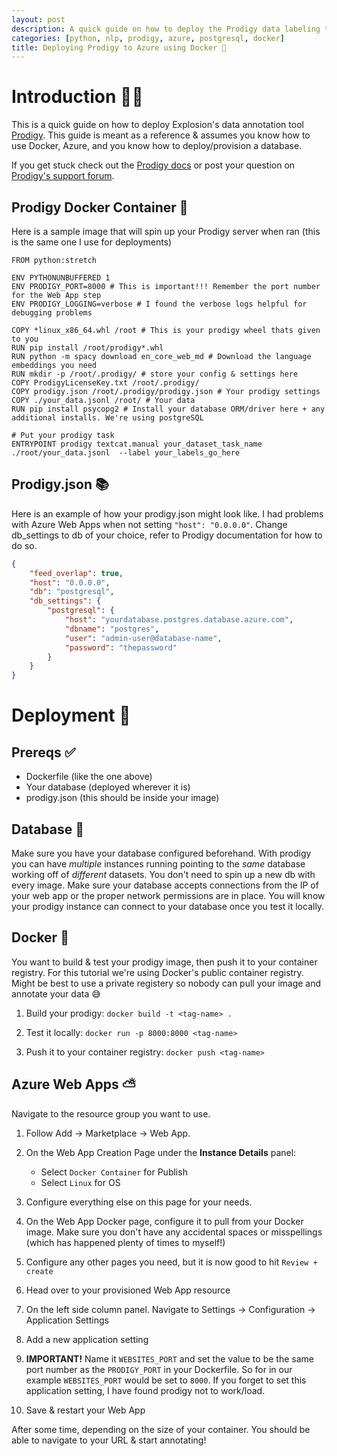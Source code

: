 ```yaml
---
layout: post
description: A quick guide on how to deploy the Prodigy data labeling tool to Azure Web Apps using Docker
categories: [python, nlp, prodigy, azure, postgresql, docker]
title: Deploying Prodigy to Azure using Docker 🐋
---
```

# Introduction 👋🏽
This is a quick guide on how to deploy Explosion's data annotation tool [Prodigy](https://prodi.gy/). This guide is meant as a reference & assumes you know how to use Docker, Azure, and you know how to deploy/provision a database. 

If you get stuck check out the [Prodigy docs](https://prodi.gy/docs) or post your question on [Prodigy's support forum](https://support.prodi.gy/).


## Prodigy Docker Container 🐳
Here is a sample image that will spin up your Prodigy server when ran (this is the same one I use for deployments)
```docker
FROM python:stretch

ENV PYTHONUNBUFFERED 1
ENV PRODIGY_PORT=8000 # This is important!!! Remember the port number for the Web App step
ENV PRODIGY_LOGGING=verbose # I found the verbose logs helpful for debugging problems 

COPY *linux_x86_64.whl /root # This is your prodigy wheel thats given to you
RUN pip install /root/prodigy*.whl 
RUN python -m spacy download en_core_web_md # Download the language embeddings you need
RUN mkdir -p /root/.prodigy/ # store your config & settings here
COPY ProdigyLicenseKey.txt /root/.prodigy/
COPY prodigy.json /root/.prodigy/prodigy.json # Your prodigy settings
COPY ./your_data.jsonl /root/ # Your data
RUN pip install psycopg2 # Install your database ORM/driver here + any additional installs. We're using postgreSQL 

# Put your prodigy task
ENTRYPOINT prodigy textcat.manual your_dataset_task_name ./root/your_data.jsonl  --label your_labels_go_here
```

## Prodigy.json 📚
Here is an example of how your prodigy.json might look like. I had problems with Azure Web Apps when not setting `"host": "0.0.0.0"`. Change db_settings to db of your choice, refer to Prodigy documentation for how to do so. 

```json
{
    "feed_overlap": true,
    "host": "0.0.0.0",
    "db": "postgresql",
    "db_settings": {
        "postgresql": {
            "host": "yourdatabase.postgres.database.azure.com",
            "dbname": "postgres",
            "user": "admin-user@database-name",
            "password": "thepassword"
        }
    }
}
```

# Deployment 🚀


## Prereqs ✅
- Dockerfile (like the one above)
- Your database (deployed wherever it is)
- prodigy.json (this should be inside your image)

## Database 📁
Make sure you have your database configured beforehand. With prodigy you can have *multiple* instances running pointing to the *same* database working off of *different* datasets. You don't need to spin up a new db with every image. Make sure your database accepts connections from the IP of your web app or the proper network permissions are in place. You will know your prodigy instance can connect to your database once you test it locally. 

## Docker 🐋
You want to build & test your prodigy image, then push it to your container registry. For this tutorial we're using Docker's public container registry. Might be best to use a private registery so nobody can pull your image and annotate your data 😅

1. Build your prodigy: `docker build -t <tag-name> .`

2. Test it locally: `docker run -p 8000:8000 <tag-name>`

3. Push it to your container registry: `docker push <tag-name>`

## Azure Web Apps ⛅
Navigate to the resource group you want to use.

1. Follow Add -> Marketplace -> Web App.

2. On the Web App Creation Page under the **Instance Details** panel:
    - Select `Docker Container` for Publish
    - Select `Linux` for OS

3. Configure everything else on this page for your needs.

4. On the Web App Docker page, configure it to pull from your Docker image. Make sure you don't have any accidental spaces or misspellings (which has happened plenty of times to myself!)

5. Configure any other pages you need, but it is now good to hit `Review + create`

6. Head over to your provisioned Web App resource

7. On the left side column panel. Navigate to Settings -> Configuration -> Application Settings

8. Add a new application setting

9. **IMPORTANT!** Name it `WEBSITES_PORT` and set the value to be the same port number as the `PRODIGY_PORT` in your Dockerfile. So for in our example `WEBSITES_PORT` would be set to `8000`. If you forget to set this application setting, I have found prodigy not to work/load. 

10. Save & restart your Web App

After some time, depending on the size of your container. You should be able to navigate to your URL & start annotating!
